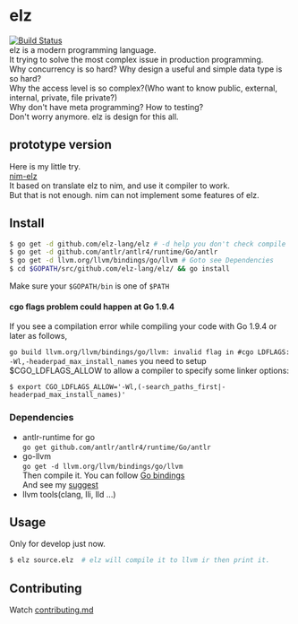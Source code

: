 # elz

[![Build Status](https://travis-ci.org/elz-lang/elz.svg?branch=master)](https://travis-ci.org/elz-lang/elz)
<br>
elz is a modern programming language.<br>
It trying to solve the most complex issue in production programming.<br>
Why concurrency is so hard? Why design a useful and simple data type is so hard?<br>
Why the access level is so complex?(Who want to know public, external, internal, private, file private?)<br>
Why don't have meta programming? How to testing?<br>
Don't worry anymore. elz is design for this all.<br>

## prototype version

Here is my little try.<br>
[nim-elz](https://github.com/elz-lang/nim-elz)<br>
It based on translate elz to nim, and use it compiler to work.<br>
But that is not enough. nim can not implement some features of elz.<br>

## Install

```bash
$ go get -d github.com/elz-lang/elz # -d help you don't check compile
$ go get -d github.com/antlr/antlr4/runtime/Go/antlr
$ go get -d llvm.org/llvm/bindings/go/llvm # Goto see Dependencies
$ cd $GOPATH/src/github.com/elz-lang/elz/ && go install
```

Make sure your `$GOPATH/bin` is one of `$PATH`

#### cgo flags problem could happen at Go 1.9.4

If you see a compilation error while compiling your code with Go 1.9.4 or later as follows,

`go build llvm.org/llvm/bindings/go/llvm: invalid flag in #cgo LDFLAGS: -Wl,-headerpad_max_install_names`
you need to setup $CGO_LDFLAGS_ALLOW to allow a compiler to specify some linker options:

`$ export CGO_LDFLAGS_ALLOW='-Wl,(-search_paths_first|-headerpad_max_install_names)'`

### Dependencies

- antlr-runtime for go<br>
`go get github.com/antlr/antlr4/runtime/Go/antlr`
- go-llvm<br>
`go get -d llvm.org/llvm/bindings/go/llvm`<br>
Then compile it. You can follow [Go bindings](http://llvm.org/svn/llvm-project/llvm/trunk/bindings/go/README.txt)<br>
And see my [suggest](http://routedan.blogspot.com/2017/12/go-binding-llvm.html)
- llvm tools(clang, lli, lld ...)

## Usage

Only for develop just now.

```bash
$ elz source.elz  # elz will compile it to llvm ir then print it.
```

## Contributing

Watch [contributing.md](https://github.com/elz-lang/elz/blob/master/contributing.md)<br>
